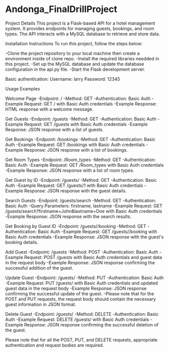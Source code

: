 # Andonga_FinalDrillProject

Project Details
This project is a Flask-based API for a hotel management system. It provides endpoints for managing guests, bookings, and room types. The API interacts with a MySQL database to retrieve and store data.

Installation Instructions
To run this project, follow the steps below:

-Clone the project repository to your local machine then create a environment inside of clone repo.
-Install the required libraries needded in this project.
-Set up the MySQL database and update the database configuration in the api.py file.
-Start the Flask development server.

Basic authentication:
Username: larry
Password: 12345


Usage Examples

Welcome Page
-Endpoint: /
-Method: GET
-Authentication: Basic Auth
-Example Request: GET / with Basic Auth credentials
-Example Response: HTML response with a welcome message.

Get Guests
-Endpoint: /guests
-Method: GET
-Authentication: Basic Auth
-Example Request: GET /guests with Basic Auth credentials
-Example Response: JSON response with a list of guests.

Get Bookings
-Endpoint: /bookings
-Method: GET
-Authentication: Basic Auth
-Example Request: GET /bookings with Basic Auth credentials
-Example Response: JSON response with a list of bookings.

Get Room Types
-Endpoint: /Room_types
-Method: GET
-Authentication: Basic Auth
-Example Request: GET /Room_types with Basic Auth credentials
-Example Response: JSON response with a list of room types.

Get Guest by ID
-Endpoint: /guests/<id>
-Method: GET
-Authentication: Basic Auth
-Example Request: GET /guests/1 with Basic Auth credentials
-Example Response: JSON response with the guest details.

Search Guests
-Endpoint: /guests/search
-Method: GET
-Authentication: Basic Auth
-Query Parameters: firstname, lastname
-Example Request: GET /guests/search?firstname=John&lastname=Doe with Basic Auth credentials
-Example Response: JSON response with the search results.

Get Booking by Guest ID
-Endpoint: /guests/<id>/booking
-Method: GET
-Authentication: Basic Auth
-Example Request: GET /guests/<id>/booking with Basic Auth credentials
-Example Response: JSON response with the guest's booking details.

Add Guest
-Endpoint: /guests
-Method: POST
-Authentication: Basic Auth
-Example Request: POST /guests with Basic Auth credentials and guest data in the request body
-Example Response: JSON response confirming the successful addition of the guest.

Update Guest
-Endpoint: /guests/<id>
-Method: PUT
-Authentication: Basic Auth
-Example Request: PUT /guests/<id> with Basic Auth credentials and updated guest data in the request body
-Example Response: JSON response confirming the successful update of the guest.
-Please note that for the POST and PUT requests, the request body should contain the necessary guest information in JSON format.

Delete Guest
-Endpoint: /guests/<id>
-Method: DELETE
-Authentication: Basic Auth
-Example Request: DELETE /guests/<id> with Basic Auth credentials
-Example Response: JSON response confirming the successful deletion of the guest.

Please note that for all the POST, PUT, and DELETE requests, appropriate authentication and request bodies are required.